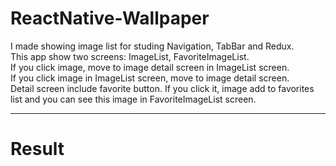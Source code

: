 # ReactNative-Wallpaper

I made showing image list for studing Navigation, TabBar and Redux.<br/>
This app show two screens: ImageList, FavoriteImageList.<br/>
If you click image, move to image detail screen in ImageList screen.<br/>
If you click image in ImageList screen, move to image detail screen.<br/>
Detail screen include favorite button. If you click it, image add to favorites list and you can see this image in FavoriteImageList screen.<br/>

---

# Result

